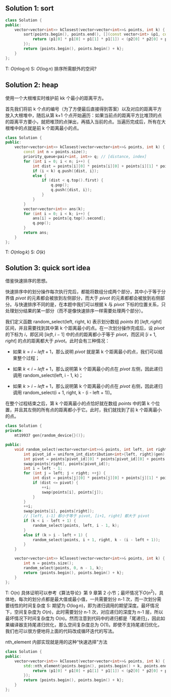 ## Solution 1: sort
```cpp
class Solution {
public:
    vector<vector<int>> kClosest(vector<vector<int>>& points, int k) {
        sort(points.begin(), points.end(), [](const vector<int> &p1, const vector<int> &p2){
            return (p1[0] * p1[0] + p1[1] * p1[1]) < (p2[0] * p2[0] + p2[1] * p2[1]);
        });
        return {points.begin(), points.begin() + k};
    }
};
```
T: $O(n\log n)$
S: $O(\log n)$ 排序所需额外的空间?

## Solution 2: heap
使用一个大根堆实时维护前 kk 个最小的距离平方。

首先我们将前 k 个点的编号（为了方便最后直接得到答案）以及对应的距离平方放入大根堆中，随后从第 k+1 个点开始遍历：如果当前点的距离平方比堆顶的点的距离平方要小，就把堆顶的点弹出，再插入当前的点。当遍历完成后，所有在大根堆中的点就是前 k 个距离最小的点。

```cpp
class Solution {
public:
    vector<vector<int>> kClosest(vector<vector<int>>& points, int k) {
        const int n = points.size();
        priority_queue<pair<int, int>> q; // [distance, index]
        for (int i = 0; i < n; i++) {
            int dist = points[i][0] * points[i][0] + points[i][1] * points[i][1];
            if (i < k) q.push({dist, i});
            else {
                if (dist < q.top().first) {
                    q.pop();
                    q.push({dist, i});
                }
            }
        }
        vector<vector<int>> ans(k);
        for (int i = 0; i < k; i++) {
            ans[i] = points[q.top().second];
            q.pop();
        }
        return ans;
    }
};
```
T: $O(n\log k)$
S: $O(k)$

## Solution 3: quick sort idea
借鉴快速排序的思想。

快速排序中的划分操作每次执行完后，都能将数组分成两个部分，其中小于等于分界值 $\textit{pivot}$ 的元素都会被放到左侧部分，而大于 $\textit{pivot}$ 的元素都都会被放到右侧部分。与快速排序不同的是，在本题中我们可以根据 k 与 $\textit{pivot}$ 下标的位置关系，只处理划分结果的某一部分（而不是像快速排序一样需要处理两个部分）。

我们定义函数 random_select(left, right, k) 表示划分数组 $\textit{points}$ 的 $[\textit{left},\textit{right}]$ 区间，并且需要找到其中第 k 个距离最小的点。在一次划分操作完成后，设 $\textit{pivot}$ 的下标为 $i$，即区间 $[\textit{left}, i-1]$ 中的点的距离都小于等于 $\textit{pivot}$，而区间 $[i+1,\textit{right}]$ 的点的距离都大于 $\textit{pivot}$。此时会有三种情况：
- 如果 $k = i-\textit{left}+1$，那么说明 $\textit{pivot}$ 就是第 k 个距离最小的点，我们可以结束整个过程；

- 如果 $k < i-\textit{left}+1$，那么说明第 k 个距离最小的点在 $\textit{pivot}$ 左侧，因此递归调用 random_select(left, i - 1, k)；

- 如果 $k > i-\textit{left}+1$，那么说明第 k 个距离最小的点在 $\textit{pivot}$ 右侧，因此递归调用 random_select(i + 1, right, k - (i - left + 1))。

在整个过程结束之后，第 k 个距离最小的点恰好就在数组 $\textit{points}$ 中的第 k 个位置，并且其左侧的所有点的距离都小于它。此时，我们就找到了前 k 个距离最小的点。

```cpp
class Solution {
private:
    mt19937 gen{random_device{}()};

public:
    void random_select(vector<vector<int>>& points, int left, int right, int k) {
        int pivot_id = uniform_int_distribution<int>{left, right}(gen);
        int pivot = points[pivot_id][0] * points[pivot_id][0] + points[pivot_id][1] * points[pivot_id][1];
        swap(points[right], points[pivot_id]);
        int i = left - 1;
        for (int j = left; j < right; ++j) {
            int dist = points[j][0] * points[j][0] + points[j][1] * points[j][1];
            if (dist <= pivot) {
                ++i;
                swap(points[i], points[j]);
            }
        }
        ++i;
        swap(points[i], points[right]);
        // [left, i-1] 都小于等于 pivot, [i+1, right] 都大于 pivot
        if (k < i - left + 1) {
            random_select(points, left, i - 1, k);
        }
        else if (k > i - left + 1) {
            random_select(points, i + 1, right, k - (i - left + 1));
        }
    }

    vector<vector<int>> kClosest(vector<vector<int>>& points, int k) {
        int n = points.size();
        random_select(points, 0, n - 1, k);
        return {points.begin(), points.begin() + k};
    }
};
```
T: O(n) 具体证明可以参考《算法导论》第 9 章第 2 小节；最坏情况下$O(n^2)$，具体地，每次的划分点都是最大值或最小值，一共需要划分 n-1 次，而一次划分需要线性的时间复杂度
S: 期望为 $O(\log n)$，即为递归调用的期望深度。最坏情况下，空间复杂度为 $O(n)$，此时需要划分 n-1 次，对应递归的深度为 n-1 层，所以最坏情况下时间复杂度为 O(n)。然而注意到代码中的递归都是「尾递归」，因此如果编译器支持尾递归优化，那么空间复杂度总为 O(1)。即使不支持尾递归优化，我们也可以很方便地将上面的代码改成循环迭代的写法。

nth_element 内部实现就是用的这种“快速选择”方法
```cpp
class Solution {
public:
    vector<vector<int>> kClosest(vector<vector<int>>& points, int k) {
        std::nth_element(points.begin(), points.begin() + k, points.end(), [](const vector<int> &p1, const vector<int> &p2){
            return (p1[0] * p1[0] + p1[1] * p1[1]) < (p2[0] * p2[0] + p2[1] * p2[1]);
        });
        return {points.begin(), points.begin() + k};
    }
};
```